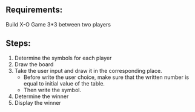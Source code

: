 ## Requirements:

Build X-O Game 3*3 between two players

## Steps:

1. Determine the symbols for each player
2. Draw the board
3. Take the user input and draw it in the corresponding place.
	- Before write the user choice, make sure  that  the written 
	  number  is equal to initial value of the table.	  
   - Then write  the symbol.
4. Determine the winner
5. Display the winner

